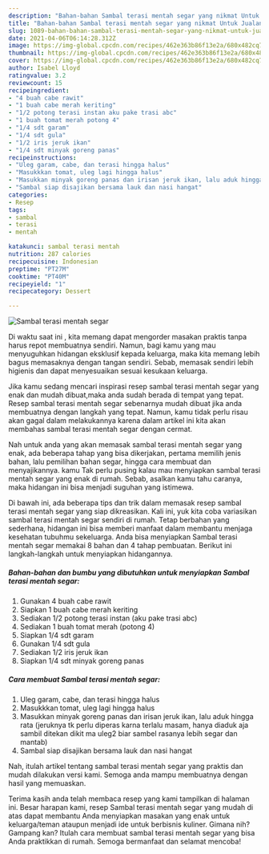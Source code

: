 ```yaml
---
description: "Bahan-bahan Sambal terasi mentah segar yang nikmat Untuk Jualan"
title: "Bahan-bahan Sambal terasi mentah segar yang nikmat Untuk Jualan"
slug: 1089-bahan-bahan-sambal-terasi-mentah-segar-yang-nikmat-untuk-jualan
date: 2021-04-06T06:14:28.312Z
image: https://img-global.cpcdn.com/recipes/462e363b86f13e2a/680x482cq70/sambal-terasi-mentah-segar-foto-resep-utama.jpg
thumbnail: https://img-global.cpcdn.com/recipes/462e363b86f13e2a/680x482cq70/sambal-terasi-mentah-segar-foto-resep-utama.jpg
cover: https://img-global.cpcdn.com/recipes/462e363b86f13e2a/680x482cq70/sambal-terasi-mentah-segar-foto-resep-utama.jpg
author: Isabel Lloyd
ratingvalue: 3.2
reviewcount: 15
recipeingredient:
- "4 buah cabe rawit"
- "1 buah cabe merah keriting"
- "1/2 potong terasi instan aku pake trasi abc"
- "1 buah tomat merah potong 4"
- "1/4 sdt garam"
- "1/4 sdt gula"
- "1/2 iris jeruk ikan"
- "1/4 sdt minyak goreng panas"
recipeinstructions:
- "Uleg garam, cabe, dan terasi hingga halus"
- "Masukkkan tomat, uleg lagi hingga halus"
- "Masukkan minyak goreng panas dan irisan jeruk ikan, lalu aduk hingga rata (jeruknya tk perlu diperas karna terlalu masam, hanya diaduk aja sambil ditekan dikit ma uleg2 biar sambel rasanya lebih segar dan mantab)"
- "Sambal siap disajikan bersama lauk dan nasi hangat"
categories:
- Resep
tags:
- sambal
- terasi
- mentah

katakunci: sambal terasi mentah 
nutrition: 287 calories
recipecuisine: Indonesian
preptime: "PT27M"
cooktime: "PT40M"
recipeyield: "1"
recipecategory: Dessert

---
```



![Sambal terasi mentah segar](https://img-global.cpcdn.com/recipes/462e363b86f13e2a/680x482cq70/sambal-terasi-mentah-segar-foto-resep-utama.jpg)

Di waktu  saat ini , kita memang dapat mengorder masakan praktis tanpa harus repot membuatnya sendiri. Namun, bagi kamu yang mau menyuguhkan hidangan eksklusif kepada keluarga, maka kita memang lebih bagus memasaknya dengan tangan sendiri. Sebab, memasak sendiri lebih higienis dan dapat menyesuaikan sesuai kesukaan keluarga.

Jika kamu sedang mencari inspirasi resep sambal terasi mentah segar yang enak dan mudah dibuat,maka anda sudah berada di tempat yang tepat. Resep sambal terasi mentah segar  sebenarnya mudah dibuat jika anda membuatnya dengan langkah yang tepat. Namun, kamu tidak perlu risau akan gagal dalam melakukannya 
karena dalam artikel ini kita akan membahas sambal terasi mentah segar dengan cermat.  



Nah untuk anda yang akan memasak sambal terasi mentah segar yang enak, ada beberapa tahap yang bisa dikerjakan, pertama memilih jenis bahan, lalu pemilihan bahan segar, hingga cara membuat dan menyajikannya. kamu Tak perlu pusing kalau mau menyiapkan sambal terasi mentah segar yang enak di rumah. Sebab, asalkan kamu  tahu caranya, maka hidangan ini bisa menjadi suguhan yang istimewa.

Di bawah ini, ada beberapa tips dan trik dalam memasak resep sambal terasi mentah segar yang siap dikreasikan. Kali ini, yuk kita coba variasikan sambal terasi mentah segar sendiri di rumah. Tetap berbahan yang sederhana, hidangan ini bisa memberi manfaat dalam membantu menjaga kesehatan tubuhmu sekeluarga. Anda bisa menyiapkan Sambal terasi mentah segar memakai 8 bahan dan 4 tahap pembuatan. Berikut ini langkah-langkah untuk menyiapkan hidangannya.

<!--inarticleads1-->

##### Bahan-bahan dan bumbu yang dibutuhkan untuk menyiapkan Sambal terasi mentah segar:

1. Gunakan 4 buah cabe rawit
1. Siapkan 1 buah cabe merah keriting
1. Sediakan 1/2 potong terasi instan (aku pake trasi abc)
1. Sediakan 1 buah tomat merah (potong 4)
1. Siapkan 1/4 sdt garam
1. Gunakan 1/4 sdt gula
1. Sediakan 1/2 iris jeruk ikan
1. Siapkan 1/4 sdt minyak goreng panas




<!--inarticleads2-->

##### Cara membuat Sambal terasi mentah segar:

1. Uleg garam, cabe, dan terasi hingga halus
1. Masukkkan tomat, uleg lagi hingga halus
1. Masukkan minyak goreng panas dan irisan jeruk ikan, lalu aduk hingga rata (jeruknya tk perlu diperas karna terlalu masam, hanya diaduk aja sambil ditekan dikit ma uleg2 biar sambel rasanya lebih segar dan mantab)
1. Sambal siap disajikan bersama lauk dan nasi hangat




Nah, itulah artikel tentang  sambal terasi mentah segar  yang praktis dan mudah dilakukan versi kami. Semoga anda mampu membuatnya dengan hasil yang memuaskan. 

Terima kasih anda telah membaca resep yang kami tampilkan di halaman ini. Besar harapan kami, resep  Sambal terasi mentah segar yang mudah di atas dapat membantu Anda menyiapkan masakan yang enak untuk keluarga/teman ataupun menjadi ide untuk berbisnis kuliner. Gimana nih? Gampang kan? Itulah cara membuat sambal terasi mentah segar yang bisa Anda praktikkan di rumah. Semoga bermanfaat dan selamat mencoba!

